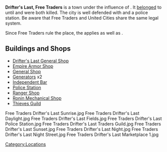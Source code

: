 **Drifter's Last, Free Traders** is a town under the influence of [](02%20-%20Projects%20&%20Wikis/Kenshi/Kenshi%20Wiki/Kenshi%20Wiki%20Template/Free_Traders.md). It
[belonged](Drifter's_Last.md "wikilink") to [](02%20-%20Projects%20&%20Wikis/Kenshi/Kenshi%20Wiki/Kenshi%20Wiki%20Template/United_Cities.md) until [](Lady_Merin.md) and [](Slave_Mistress_Grace.md) were both killed. The city is
well defended with [](Tech_Hunter_Gate_Guard.md) and a police station. Be
aware that Free Traders and United Cities share the same legal system.

Since Free Traders rule the place, the [](Free_Traders_Trade_Culture.md) applies as well as
[](Empire_Southwest_Trade_Culture.md).

## Buildings and Shops

- [Drifter's Last General Shop](Drifter's_Last_General_Shop.md "wikilink")
- [Empire Armor Shop](Empire_Armor_Shop.md "wikilink")
- [General Shop](General_Shop.md "wikilink")
- [Generators](Generators "wikilink") x2
- [Independent Bar](Independent_Bar.md "wikilink")
- [Police Station](Police_Station.md "wikilink")
- [Ranger Shop](Ranger_Shop.md "wikilink")
- [Ronin Mechanical Shop](Ronin_Mechanical_Shop.md "wikilink")
- [Thieves Guild](Thieves_Guild.md "wikilink")

Free Traders Drifter's Last Sunrise.jpg Free Traders Drifter's Last
Daylight.jpg Free Traders Drifter's Last Fields.jpg Free Traders
Drifter's Last Police Station.jpg Free Traders Drifter's Last Traders
Guild.jpg Free Traders Drifter's Last Sunset.jpg Free Traders Drifter's
Last Night.jpg Free Traders Drifter's Last Night Street.jpg Free Traders
Drifter's Last Marketplace 1.jpg

[Category:Locations](Category:Locations "wikilink")